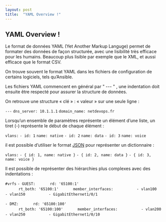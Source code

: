 ```yaml
---
layout: post
title:  "YAML Overview !"
---
```


## YAML Overview !

Le format de données YAML (Yet Another Markup Languge) permet de formater des données de façon structurée, avec une lisibilité très efficace pour les humains.
Beaucoup plus lisible par exemple que le XML, et aussi efficace que le format CSV.

On trouve souvent le format YAML dans les fichiers de configuration de certains logiciels, tels qu’Ansible.

Les fichiers YAML commencent en général par " --- " , une indentation doit ensuite être respecté pour assurer la structure de données.

On retrouve une structure « clé » : « valeur » sur une seule ligne :

`---`
`dns_server: 10.1.1.1`
`domain_name: netdevops.fr`

Lorsqu’un ensemble de paramètres représente un élément d’une liste, un tiret (-) représente le début de chaque élément :

`vlans:`
    `- id: 1`
      `name: native`
    `- id: 2`
      `name: data`
    `- id: 3`
      `name: voice`

il est possible d’utiliser le format [JSON](#) pour représenter un dictionnaire :

`vlans:`
    `- { id: 1, name: native }`
    `- { id: 2, name: data }`
    `- { id: 3, name: voice }`

Il est possible de représenter des hiérarchies plus complexes avec des indentations :

`#vrfs`
`- GUEST:`
`      rd: '65100:1'`       
`      rt_both: '65100:1'`
`      member_interfaces:`
`          - vlan100`
`          - vlan150`
`          - GigabitEthernet1/0/1` 

`- DMZ:`
`      rd: '65100:100'`    
`      rt_both: '65100:100'`
`      member_interfaces:`
`          - vlan200`
`          - vlan250`
`          - GigabitEthernet1/0/10`
 
